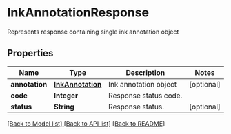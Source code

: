 ﻿
# InkAnnotationResponse
Represents response containing single ink annotation object

## Properties
Name | Type | Description | Notes
------------ | ------------- | ------------- | -------------
**annotation** | [**InkAnnotation**](InkAnnotation.md) | Ink annotation object | [optional]
**code** | **Integer** | Response status code. | 
**status** | **String** | Response status. | [optional]


[[Back to Model list]](../README.md#documentation-for-models) [[Back to API list]](../README.md#documentation-for-api-endpoints) [[Back to README]](../README.md)


